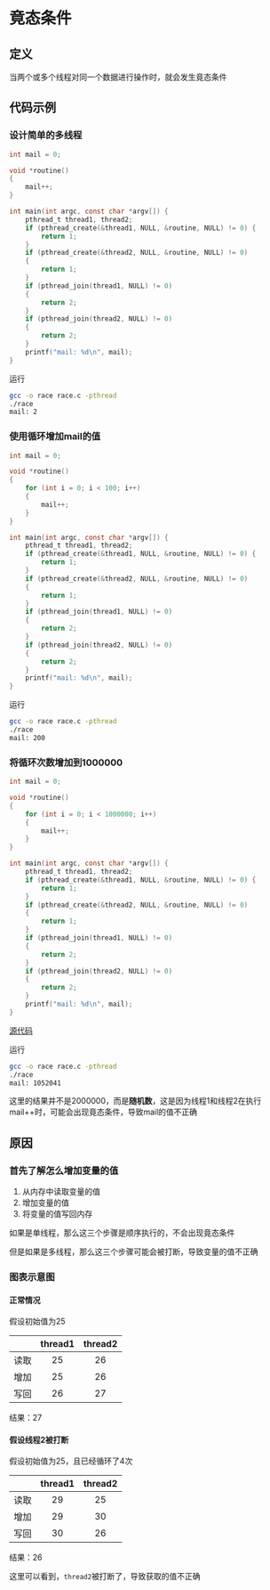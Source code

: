 # 竟态条件

## 定义

当两个或多个线程对同一个数据进行操作时，就会发生竟态条件

## 代码示例

### 设计简单的多线程

```c
int mail = 0;

void *routine()
{
    mail++;
}

int main(int argc, const char *argv[]) {
    pthread_t thread1, thread2;
    if (pthread_create(&thread1, NULL, &routine, NULL) != 0) {
        return 1;   
    }
    if (pthread_create(&thread2, NULL, &routine, NULL) != 0)
    {
        return 1;
    }
    if (pthread_join(thread1, NULL) != 0)
    {
        return 2;
    }
    if (pthread_join(thread2, NULL) != 0)
    {
        return 2;
    }
    printf("mail: %d\n", mail);
}
```

运行

```bash
gcc -o race race.c -pthread
./race
mail: 2
```

### 使用循环增加mail的值

```c
int mail = 0;

void *routine()
{
    for (int i = 0; i < 100; i++)
    {
        mail++;
    }
}

int main(int argc, const char *argv[]) {
    pthread_t thread1, thread2;
    if (pthread_create(&thread1, NULL, &routine, NULL) != 0) {
        return 1;   
    }
    if (pthread_create(&thread2, NULL, &routine, NULL) != 0)
    {
        return 1;
    }
    if (pthread_join(thread1, NULL) != 0)
    {
        return 2;
    }
    if (pthread_join(thread2, NULL) != 0)
    {
        return 2;
    }
    printf("mail: %d\n", mail);
}
```

运行

```bash
gcc -o race race.c -pthread
./race
mail: 200
```

### 将循环次数增加到1000000

```c
int mail = 0;

void *routine()
{
    for (int i = 0; i < 1000000; i++)
    {
        mail++;
    }
}

int main(int argc, const char *argv[]) {
    pthread_t thread1, thread2;
    if (pthread_create(&thread1, NULL, &routine, NULL) != 0) {
        return 1;   
    }
    if (pthread_create(&thread2, NULL, &routine, NULL) != 0)
    {
        return 1;
    }
    if (pthread_join(thread1, NULL) != 0)
    {
        return 2;
    }
    if (pthread_join(thread2, NULL) != 0)
    {
        return 2;
    }
    printf("mail: %d\n", mail);
}
```

[源代码](竞态条件.c)

运行

```bash
gcc -o race race.c -pthread
./race
mail: 1052041
```

这里的结果并不是2000000，而是**随机数**，这是因为线程1和线程2在执行mail++时，可能会出现竟态条件，导致mail的值不正确

## 原因

### 首先了解怎么增加变量的值

1. 从内存中读取变量的值
2. 增加变量的值
3. 将变量的值写回内存

如果是单线程，那么这三个步骤是顺序执行的，不会出现竟态条件

但是如果是多线程，那么这三个步骤可能会被打断，导致变量的值不正确

### 图表示意图

#### 正常情况

假设初始值为25

|        | thread1 | thread2 |
| :---: | :---: | :---: |
| 读取 | 25 | 26 |
| 增加 | 25 | 26 |
| 写回 | 26 | 27 |

结果：27

#### 假设线程2被打断

假设初始值为25，且已经循环了4次

|        | thread1 | thread2 |
| :---: | :---: | :---: |
| 读取 | 29 | 25 |
| 增加 | 29 | 30 |
| 写回 | 30 | 26 |

结果：26

这里可以看到，`thread2`被打断了，导致获取的值不正确